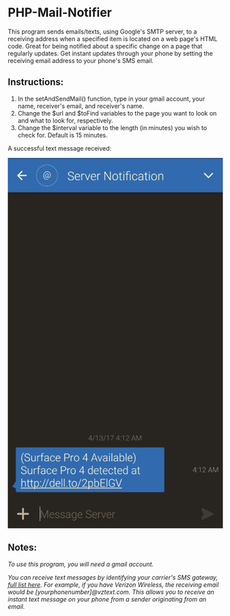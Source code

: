 # PHP-Mail-Notifier

This program sends emails/texts, using Google's SMTP server, to a receiving address when a specified item is located on a web page's HTML code. Great for being notified about a specific change on a page that regularly updates. Get instant updates through your phone by setting the receiving email address to your phone's SMS email.


## Instructions:
1) In the setAndSendMail() function, type in your gmail account, your name, receiver's email, and receiver's name.
2) Change the $url and $toFind variables to the page you want to look on and what to look for, respectively.
3) Change the $interval variable to the length (in minutes) you wish to check for. Default is 15 minutes.

A successful text message received:

![alt tag](https://github.com/milan102/PHP-Mail-Notifier/blob/master/sample.png)

## Notes:

*To use this program, you will need a gmail account.*

*You can receive text messages by identifying your carrier's SMS gateway, [full list here](https://mfitzp.io/list-of-email-to-sms-gateways/). For example, if you have Verizon Wireless, the receiving email would be [yourphonenumber]@vztext.com. This allows you to receive an instant text message on your phone from a sender originating from an email.*
